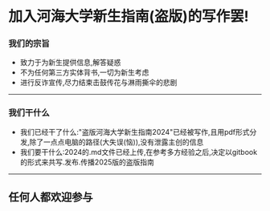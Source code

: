 # 加入河海大学新生指南(盗版)的写作罢!
### 我们的宗旨
- 致力于为新生提供信息,解答疑惑
- 不为任何第三方实体背书,一切为新生考虑
- 进行反诈宣传,尽力结束击鼓传花与淋雨撕伞的悲剧
-------------------------------
### 我们干什么
- 我们已经干了什么:"盗版河海大学新生指南2024"已经被写作,且用pdf形式分发,除了一点点电脑的路径(大失误(恼)),没有泄露主创的信息
- 我们要干什么:2024的.md文件已经上传,在参考多方经验之后,决定以gitbook的形式来共写.发布.传播2025版的盗版指南
-------------------------------
## 任何人都欢迎参与
